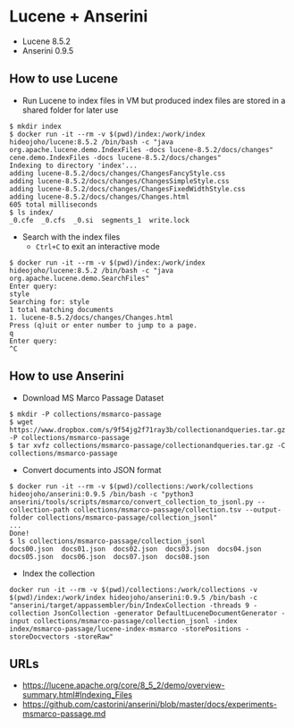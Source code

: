 # Lucene + Anserini

- Lucene 8.5.2
- Anserini 0.9.5

## How to use Lucene

- Run Lucene to index files in VM but produced index files are stored in a shared folder for later use

```
$ mkdir index
$ docker run -it --rm -v $(pwd)/index:/work/index hideojoho/lucene:8.5.2 /bin/bash -c "java org.apache.lucene.demo.IndexFiles -docs lucene-8.5.2/docs/changes"
cene.demo.IndexFiles -docs lucene-8.5.2/docs/changes"
Indexing to directory 'index'...
adding lucene-8.5.2/docs/changes/ChangesFancyStyle.css
adding lucene-8.5.2/docs/changes/ChangesSimpleStyle.css
adding lucene-8.5.2/docs/changes/ChangesFixedWidthStyle.css
adding lucene-8.5.2/docs/changes/Changes.html
605 total milliseconds
$ ls index/
_0.cfe  _0.cfs  _0.si  segments_1  write.lock
```
- Search with the index files
  - `Ctrl+C` to exit an interactive mode

```
$ docker run -it --rm -v $(pwd)/index:/work/index hideojoho/lucene:8.5.2 /bin/bash -c "java org.apache.lucene.demo.SearchFiles"
Enter query:
style
Searching for: style
1 total matching documents
1. lucene-8.5.2/docs/changes/Changes.html
Press (q)uit or enter number to jump to a page.
q
Enter query:
^C
```

## How to use Anserini

- Download MS Marco Passage Dataset

```
$ mkdir -P collections/msmarco-passage
$ wget https://www.dropbox.com/s/9f54jg2f71ray3b/collectionandqueries.tar.gz -P collections/msmarco-passage
$ tar xvfz collections/msmarco-passage/collectionandqueries.tar.gz -C collections/msmarco-passage
```

- Convert documents into JSON format

```
$ docker run -it --rm -v $(pwd)/collections:/work/collections hideojoho/anserini:0.9.5 /bin/bash -c "python3 anserini/tools/scripts/msmarco/convert_collection_to_jsonl.py --collection-path collections/msmarco-passage/collection.tsv --output-folder collections/msmarco-passage/collection_jsonl"
...
Done!
$ ls collections/msmarco-passage/collection_jsonl
docs00.json  docs01.json  docs02.json  docs03.json  docs04.json  docs05.json  docs06.json  docs07.json  docs08.json
```

- Index the collection

```
docker run -it --rm -v $(pwd)/collections:/work/collections -v $(pwd)/index:/work/index hideojoho/anserini:0.9.5 /bin/bash -c "anserini/target/appassembler/bin/IndexCollection -threads 9 -collection JsonCollection -generator DefaultLuceneDocumentGenerator -input collections/msmarco-passage/collection_jsonl -index index/msmarco-passage/lucene-index-msmarco -storePositions -storeDocvectors -storeRaw"
```

## URLs

- https://lucene.apache.org/core/8_5_2/demo/overview-summary.html#Indexing_Files
- https://github.com/castorini/anserini/blob/master/docs/experiments-msmarco-passage.md
